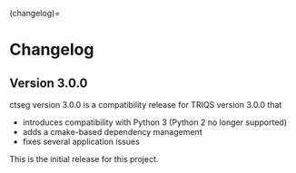 (changelog)=

# Changelog

## Version 3.0.0


ctseg version 3.0.0 is a compatibility
release for TRIQS version 3.0.0 that
* introduces compatibility with Python 3 (Python 2 no longer supported)
* adds a cmake-based dependency management
* fixes several application issues

This is the initial release for this project.
